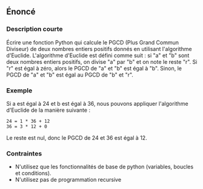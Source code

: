 ## Énoncé

### Description courte

Écrire une fonction Python qui calcule le PGCD (Plus Grand Commun Diviseur) de deux nombres entiers positifs donnés en utilisant l'algorithme d'Euclide. L'algorithme d'Euclide est défini comme suit : si "a" et "b" sont deux nombres entiers positifs, on divise "a" par "b" et on note le reste "r". Si "r" est égal à zéro, alors le PGCD de "a" et "b" est égal à "b". Sinon, le PGCD de "a" et "b" est égal au PGCD de "b" et "r".

### Exemple

Si a est égal à 24 et b est égal à 36, nous pouvons appliquer l'algorithme d'Euclide de la manière suivante :

```
24 = 1 * 36 + 12
36 = 3 * 12 + 0
```

Le reste est nul, donc le PGCD de 24 et 36 est égal à 12.

### Contraintes

- N'utilisez que les fonctionnalités de base de python (variables, boucles et conditions).
- N'utilisez pas de programmation recursive